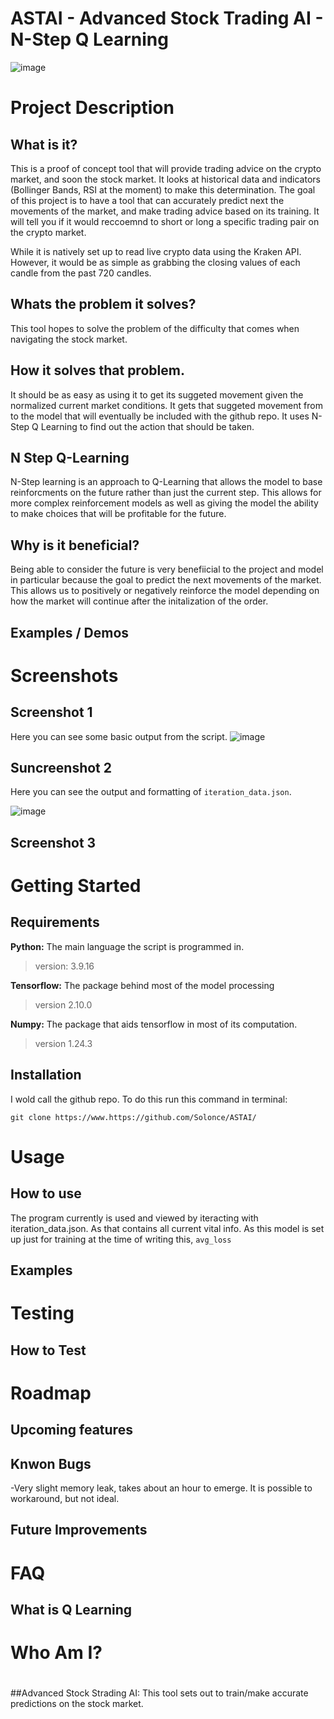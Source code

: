 # ASTAI - Advanced Stock Trading AI - N-Step Q Learning
![image](https://github.com/Solonce/ASTAI/assets/53124218/3d97c0ed-6054-455b-8246-5265762e661c)


# Project Description

## What is it?
This is a proof of concept tool that will provide trading advice on the crypto market, and soon the stock market. It looks at historical data and indicators (Bollinger Bands, RSI at the moment) to make this determination. The goal of this project is to have a tool that can accurately predict next the movements of the market, and make trading advice based on its training. It will tell you if it would reccoemnd to short or long a specific trading pair on the crypto market. 

While it is natively set up to read live crypto data using the Kraken API. However, it would be as simple as grabbing the closing values of each candle from the past 720 candles.

## Whats the problem it solves?
This tool hopes to solve the problem of the difficulty that comes when navigating the stock market.

## How it solves that problem.
It should be as easy as using it to get its suggeted movement given the normalized current market conditions. It gets that suggeted movement from to the model that will eventually be included with the github repo. It uses N-Step Q Learning to find out the action that should be taken.

## N Step Q-Learning
N-Step learning is an approach to Q-Learning that allows the model to base reinforcments on the future rather than just the current step. This allows for more complex reinforcement models as well as giving the model the ability to make choices that will be profitable for the future.

## Why is it beneficial?
Being able to consider the future is very benefiicial to the project and model in particular because the goal to predict the next movements of the market. This allows us to positively or negatively reinforce the model depending on how the market will continue after the initalization of the order.


## Examples / Demos


# Screenshots

## Screenshot 1
Here you can see some basic output from the script.
![image](https://github.com/Solonce/ASTAI/assets/53124218/96047de1-8d78-4a71-8518-a10e7e6c7a9a)


## Suncreenshot 2
Here you can see the output and formatting of ```iteration_data.json```.

![image](https://github.com/Solonce/ASTAI/assets/53124218/332714a6-4b36-4461-8ab4-24f2c409cc7c)

## Screenshot 3

# Getting Started

## Requirements
**Python:**
The main language the script is programmed in.
>version: 3.9.16

**Tensorflow:**
The package behind most of the model processing
>version 2.10.0

**Numpy:**
The package that aids tensorflow in most of its computation.
>version 1.24.3


## Installation 
I wold call the github repo. To do this run this command in terminal:

```
git clone https://www.https://github.com/Solonce/ASTAI/
```

# Usage

## How to use
The program currently is used and viewed by iteracting with iteration_data.json. As that contains all current vital info. As this model is set up just for training at the time of writing this, ```avg_loss``` 

## Examples


# Testing

## How to Test


# Roadmap

## Upcoming features

## Knwon Bugs
-Very slight memory leak, takes about an hour to emerge. It is possible to workaround, but not ideal.

## Future Improvements



# FAQ

## What is Q Learning

# Who Am I?



#

##Advanced Stock Strading AI:
This tool sets out to train/make accurate predictions on the stock market.


